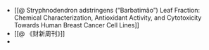 - [[@ Stryphnodendron adstringens (“Barbatimão”) Leaf Fraction: Chemical Characterization, Antioxidant Activity, and Cytotoxicity Towards Human Breast Cancer Cell Lines]]
- [[@ 《财新周刊》]]
-